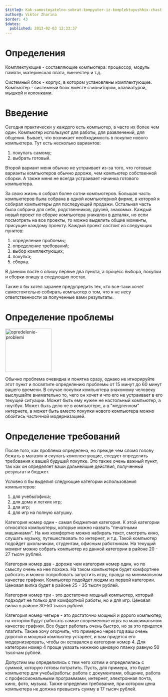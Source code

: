 ```yaml
---
$title@: Kak-samostoyatelno-sobrat-kompyuter-iz-komplektuyushhix-chast-1
author@: Viktor Zharina
$order: 43
$dates:
  published: 2013-02-03 12:33:37
---
```

<h1>Определения</h1>

Комплектующие - составляющие компьютера: процессор, модуль памяти, материнская плата, винчестер и т.д.

Системный блок - корпус, в котором установлены комплектующие. Компьютер - системный блок вместе с монитором, клавиатурой, мышкой и колонками.

<h1>Введение</h1>

Сегодня практически у каждого есть компьютер, а часто их более чем один. Компьютер используют для работы, для развлечений, для общения. Бывает, что возникает необходимость в покупке нового компьютера. Тут есть несколько вариантов:

<ol>

<li>покупать самому;</li>

<li>выбрать готовый.</li>

</ol>

Второй вариант меня обычно не устраивает из-за того, что готовые варианты компьютеров обычно дороже, чем компьютер собственной сборки. А также меня не всегда устраивает начинка готового компьютера.

За свою жизнь я собрал более сотни компьютеров. Большая часть компьютеров была собрана в одной компьютерной фирме, в которой я собирал компьютеры для последующей продажи. Остальная часть была собрана для себя, родственников, друзей, знакомых. Каждый новый проект по сборке компьютера уникален в деталях, но если посмотреть на все проекты, то можно выделить общие моменты, присущие каждому проекту. Каждый проект состоит из следующих пунктов:

<ol>

<li>определение проблемы;</li>

<li>определение требований;</li>

<li>выбор комплектующих;</li>

<li>покупка;</li>

<li>сборка.</li>

</ol>

В данном посте я опишу первые два пункта, а процесс выбора, покупки и сборки опишу в следующих постах.



Также я бы хотел заранее предупредить тех, кто все-таки хочет самостоятельно собирать компьютер о том, что я не несу ответственности за полученные вами результаты.

<!--more-->

<h1>Определение проблемы</h1>

<img src="http://viktor.zharina.info/wp-content/uploads/2013/02/opredelenie-problemi-296x300.jpg" alt="opredelenie-problemi" width="148" height="138" class="alignleft size-medium wp-image-516" />

Обычно проблема очевидна и понятна сразу, однако не игнорируйте этот пункт и посвятите определению проблемы от 15 минут до 60 минут вашего времени. В случае покупки компьютера знакомому человеку выслушайте внимательно то, чего он хочет и что его не устраивает в его текущей ситуации. Может быть ему нужен не настольный компьютер, а ноутбук. Может быть дело не в компьютере, а в "медленном" интернете, а может быть вместо покупки нового компьютера можно обойтись частичной модернизацией.



<h1>Определение требований</h1>

После того, как проблема определена, но прежде чем сломя голову бежать в магазин и скупать комплектующие, следует определить требования к вашей будущей покупке. Это также очень важный пункт, так как он определяет ваши дальнейшие действия, полученный результат и бюджет.

Условно я бы выделил следующие категории использования компьютеров:

<ol>

<li>для учебы/офиса;</li>

<li>для дома и легких игр;</li>

<li>для игр;</li>

<li>для игр на полную катушку.</li>

</ol>



Категория номер один - самая бюджетная категория. К этой категории относятся компьютеры, которые можно назвать "печатными машинками". На них комфортно можно набирать текст, смотреть кино, слушать музыку, путешествовать по интернет, и т.д. Такой компьютер подойдет школьникам, студентам, офисным работникам.  На текущий момент можно собрать компьютер из данной категории в районе 20 - 27 тысяч рублей.

Категория номер два - дороже чем категория номер один, но по смыслу очень на нее похожа. На таком компьютере будет комфортнее работать и можно попробовать запустить игру, правда на минимальном качестве графики. Компьютер подойдет людям из первой категории. Ценовая вилка будет в районе 25 - 35 тысяч рублей.

Категория номер три - это достаточно мощный компьютер, который подходит не только для комфортной работы, но и для игр. Ценовая вилка в районе 30-50 тысяч рублей.

Категория номер четыре - это достаточно мощный и дорого компьютер, на котором будут работать самые современные игры на максимальном качестве графики. Все будет работать очень быстро, но за это придется платить. Также хочу огорчить, что примерно через год ваш очень дорогой и мощный компьютер устареет, и вам придется его модернизировать, чтобы он оставался в категории номер 4. Для категории номер 4 проще указать нижнюю ценовую планку равную 50 тысячам рублей.

Допустим мы определились с тем чего хотим и определились с суммой, которую готовы потратить. Пусть, для примера, это будет компьютер для учебы/работы: работа с документами, общение, работа с профессиональными программами, интернет, электронная почта, кино, фото, музыка. Также определим требование, при котором цена компьютера не должна превысить сумму в 17 тысяч рублей.